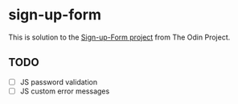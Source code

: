 # sign-up-form

This is solution to the [Sign-up-Form project](https://www.theodinproject.com/lessons/node-path-intermediate-html-and-css-sign-up-form) from The Odin Project.

## TODO
- [ ] JS password validation
- [ ] JS custom error messages
